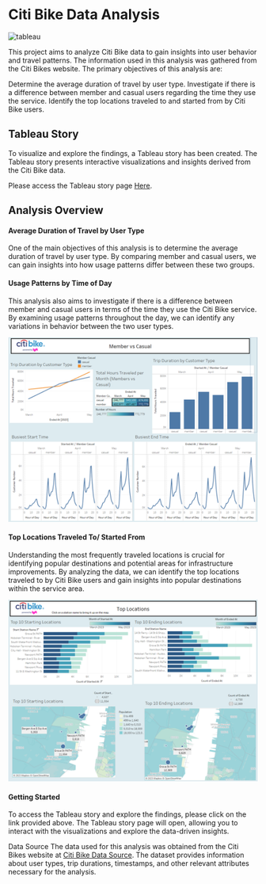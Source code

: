 # Citi Bike Data Analysis

![tableau](https://img.shields.io/badge/Tableau-E97627?style=for-the-badge&logo=Tableau&logoColor=white)

This project aims to analyze Citi Bike data to gain insights into user behavior and travel patterns. The information used in this analysis was gathered from the Citi Bikes website. The primary objectives of this analysis are:

Determine the average duration of travel by user type.
Investigate if there is a difference between member and casual users regarding the time they use the service.
Identify the top locations traveled to and started from by Citi Bike users.

## Tableau Story
To visualize and explore the findings, a Tableau story has been created. The Tableau story presents interactive visualizations and insights derived from the Citi Bike data.

Please access the Tableau story page [Here](https://public.tableau.com/app/profile/joshua.aldridge/viz/CitiBike_16888655277100/CitiBikeStory).

## Analysis Overview
#### Average Duration of Travel by User Type
One of the main objectives of this analysis is to determine the average duration of travel by user type. By comparing member and casual users, we can gain insights into how usage patterns differ between these two groups.

#### Usage Patterns by Time of Day
This analysis also aims to investigate if there is a difference between member and casual users in terms of the time they use the Citi Bike service. By examining usage patterns throughout the day, we can identify any variations in behavior between the two user types.

![users](Output/Citibike_users.png)

#### Top Locations Traveled To/ Started From
Understanding the most frequently traveled locations is crucial for identifying popular destinations and potential areas for infrastructure improvements. By analyzing the data, we can identify the top locations traveled to by Citi Bike users and gain insights into popular destinations within the service area.

![location](Output/Citibike_locations.png)

#### Getting Started
To access the Tableau story and explore the findings, please click on the link provided above. The Tableau story page will open, allowing you to interact with the visualizations and explore the data-driven insights.

Data Source
The data used for this analysis was obtained from the Citi Bikes website at [Citi Bike Data Source](https://citibikenyc.com/system-data). The dataset provides information about user types, trip durations, timestamps, and other relevant attributes necessary for the analysis.

